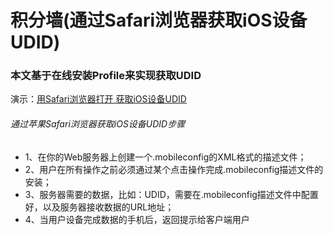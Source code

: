 # 积分墙(通过Safari浏览器获取iOS设备UDID) 
### 本文基于在线安装Profile来实现获取UDID 
演示：[用Safari浏览器打开 获取iOS设备UDID ](https://ex.eyunzhu.com/jfq/getUDID)
###### 通过苹果Safari浏览器获取iOS设备UDID步骤 
- 1、在你的Web服务器上创建一个.mobileconfig的XML格式的描述文件； 
- 2、用户在所有操作之前必须通过某个点击操作完成.mobileconfig描述文件的安装； 
- 3、服务器需要的数据，比如：UDID，需要在.mobileconfig描述文件中配置好，以及服务器接收数据的URL地址； 
- 4、当用户设备完成数据的手机后，返回提示给客户端用户
